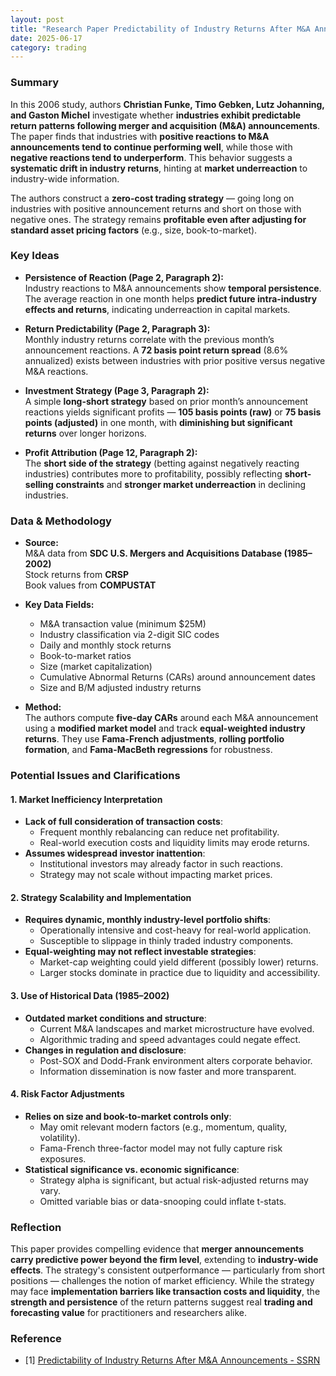```yaml
---
layout: post
title: "Research Paper Predictability of Industry Returns After M&A Announcements"
date: 2025-06-17
category: trading
---
```


### Summary

In this 2006 study, authors **Christian Funke, Timo Gebken, Lutz Johanning, and Gaston Michel** investigate whether **industries exhibit predictable return patterns following merger and acquisition (M&A) announcements**. The paper finds that industries with **positive reactions to M&A announcements tend to continue performing well**, while those with **negative reactions tend to underperform**. This behavior suggests a **systematic drift in industry returns**, hinting at **market underreaction** to industry-wide information.

The authors construct a **zero-cost trading strategy** — going long on industries with positive announcement returns and short on those with negative ones. The strategy remains **profitable even after adjusting for standard asset pricing factors** (e.g., size, book-to-market).

### Key Ideas

- **Persistence of Reaction (Page 2, Paragraph 2):**  
  Industry reactions to M&A announcements show **temporal persistence**. The average reaction in one month helps **predict future intra-industry effects and returns**, indicating underreaction in capital markets.

- **Return Predictability (Page 2, Paragraph 3):**  
  Monthly industry returns correlate with the previous month’s announcement reactions. A **72 basis point return spread** (8.6% annualized) exists between industries with prior positive versus negative M&A reactions.

- **Investment Strategy (Page 3, Paragraph 2):**  
  A simple **long-short strategy** based on prior month’s announcement reactions yields significant profits — **105 basis points (raw)** or **75 basis points (adjusted)** in one month, with **diminishing but significant returns** over longer horizons.

- **Profit Attribution (Page 12, Paragraph 2):**  
  The **short side of the strategy** (betting against negatively reacting industries) contributes more to profitability, possibly reflecting **short-selling constraints** and **stronger market underreaction** in declining industries.

### Data & Methodology

- **Source:**  
  M&A data from **SDC U.S. Mergers and Acquisitions Database (1985–2002)**  
  Stock returns from **CRSP**  
  Book values from **COMPUSTAT**

- **Key Data Fields:**
  - M&A transaction value (minimum $25M)
  - Industry classification via 2-digit SIC codes
  - Daily and monthly stock returns
  - Book-to-market ratios
  - Size (market capitalization)
  - Cumulative Abnormal Returns (CARs) around announcement dates
  - Size and B/M adjusted industry returns

- **Method:**  
  The authors compute **five-day CARs** around each M&A announcement using a **modified market model** and track **equal-weighted industry returns**. They use **Fama-French adjustments**, **rolling portfolio formation**, and **Fama-MacBeth regressions** for robustness.


### Potential Issues and Clarifications

#### 1. Market Inefficiency Interpretation
- **Lack of full consideration of transaction costs**:
  - Frequent monthly rebalancing can reduce net profitability.
  - Real-world execution costs and liquidity limits may erode returns.
- **Assumes widespread investor inattention**:
  - Institutional investors may already factor in such reactions.
  - Strategy may not scale without impacting market prices.

#### 2. Strategy Scalability and Implementation
- **Requires dynamic, monthly industry-level portfolio shifts**:
  - Operationally intensive and cost-heavy for real-world application.
  - Susceptible to slippage in thinly traded industry components.
- **Equal-weighting may not reflect investable strategies**:
  - Market-cap weighting could yield different (possibly lower) returns.
  - Larger stocks dominate in practice due to liquidity and accessibility.

#### 3. Use of Historical Data (1985–2002)
- **Outdated market conditions and structure**:
  - Current M&A landscapes and market microstructure have evolved.
  - Algorithmic trading and speed advantages could negate effect.
- **Changes in regulation and disclosure**:
  - Post-SOX and Dodd-Frank environment alters corporate behavior.
  - Information dissemination is now faster and more transparent.

#### 4. Risk Factor Adjustments
- **Relies on size and book-to-market controls only**:
  - May omit relevant modern factors (e.g., momentum, quality, volatility).
  - Fama-French three-factor model may not fully capture risk exposures.
- **Statistical significance vs. economic significance**:
  - Strategy alpha is significant, but actual risk-adjusted returns may vary.
  - Omitted variable bias or data-snooping could inflate t-stats.


### Reflection

This paper provides compelling evidence that **merger announcements carry predictive power beyond the firm level**, extending to **industry-wide effects**. The strategy's consistent outperformance — particularly from short positions — challenges the notion of market efficiency. While the strategy may face **implementation barriers like transaction costs and liquidity**, the **strength and persistence** of the return patterns suggest real **trading and forecasting value** for practitioners and researchers alike.

### Reference

* [1] [Predictability of Industry Returns After M&A Announcements - SSRN](https://papers.ssrn.com/sol3/papers.cfm?abstract_id=887289)

